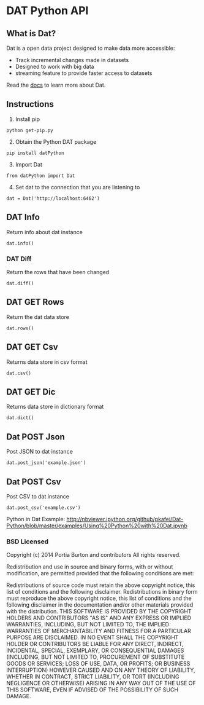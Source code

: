 # DAT Python API

## What is Dat?

Dat is a open data project designed to make data more accessible:

* Track incremental changes made in datasets
* Designed to work with big data
* streaming feature to provide faster access to datasets 

Read the [docs](https://github.com/maxogden/dat/blob/master/docs/what-is-dat.md) to learn more about Dat.

## Instructions

1. Install pip 

`python get-pip.py`

2. Obtain the Python DAT package 

`pip install datPython`

3. Import Dat 

`from datPython import Dat` 

4. Set dat to the connection that you are listening to

`dat = Dat('http://localhost:6462')`

## DAT Info
 Return info about dat instance

 `dat.info()`

### DAT Diff
 Return the rows that have been changed
 
 `dat.diff()`

## DAT GET Rows
Return the dat data store

`dat.rows()` 

## DAT GET Csv
Returns data store in csv format

`dat.csv()`

## DAT GET Dic
Returns data store in dictionary format

`dat.dict()`

## Dat POST Json
Post JSON to dat instance

`dat.post_json('example.json')`

## Dat POST Csv
Post CSV to dat instance

`dat.post_csv('example.csv')`

Python in Dat Example: http://nbviewer.ipython.org/github/pkafei/Dat-Python/blob/master/examples/Using%20Python%20with%20Dat.ipynb

### BSD Licensed

Copyright (c) 2014 Portia Burton and contributors
All rights reserved.

Redistribution and use in source and binary forms, with or without modification, are permitted provided that the following conditions are met:

Redistributions of source code must retain the above copyright notice, this list of conditions and the following disclaimer.
Redistributions in binary form must reproduce the above copyright notice, this list of conditions and the following disclaimer in the documentation and/or other materials provided with the distribution.
THIS SOFTWARE IS PROVIDED BY THE COPYRIGHT HOLDERS AND CONTRIBUTORS "AS IS" AND ANY EXPRESS OR IMPLIED WARRANTIES, INCLUDING, BUT NOT LIMITED TO, THE IMPLIED WARRANTIES OF MERCHANTABILITY AND FITNESS FOR A PARTICULAR PURPOSE ARE DISCLAIMED. IN NO EVENT SHALL THE COPYRIGHT HOLDER OR CONTRIBUTORS BE LIABLE FOR ANY DIRECT, INDIRECT, INCIDENTAL, SPECIAL, EXEMPLARY, OR CONSEQUENTIAL DAMAGES (INCLUDING, BUT NOT LIMITED TO, PROCUREMENT OF SUBSTITUTE GOODS OR SERVICES; LOSS OF USE, DATA, OR PROFITS; OR BUSINESS INTERRUPTION) HOWEVER CAUSED AND ON ANY THEORY OF LIABILITY, WHETHER IN CONTRACT, STRICT LIABILITY, OR TORT (INCLUDING NEGLIGENCE OR OTHERWISE) ARISING IN ANY WAY OUT OF THE USE OF THIS SOFTWARE, EVEN IF ADVISED OF THE POSSIBILITY OF SUCH DAMAGE.